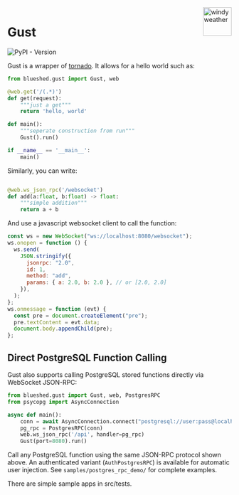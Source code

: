 <div style="float: right;">
<img src="https://s3.eu-west-1.amazonaws.com/blueshed.info/published/gust3.webp" width="64" title="windy weather">
</div>

# Gust

![PyPI - Version](https://img.shields.io/pypi/v/blueshed-gust?pypiBaseUrl=https%3A%2F%2Fpypi.org&style=social)

Gust is a wrapper of [tornado](https://www.tornadoweb.org/en/stable/). It allows for a hello world such as:

```python
from blueshed.gust import Gust, web

@web.get('/(.*)')
def get(request):
    """just a get"""
    return 'hello, world'

def main():
    """seperate construction from run"""
    Gust().run()

if __name__ == '__main__':
    main()
```

Similarly, you can write:

```python

@web.ws_json_rpc('/websocket')
def add(a:float, b:float) -> float:
    """simple addition"""
    return a + b

```

And use a javascript websocket client to call the function:

```javascript
const ws = new WebSocket("ws://localhost:8080/websocket");
ws.onopen = function () {
  ws.send(
    JSON.stringify({
      jsonrpc: "2.0",
      id: 1,
      method: "add",
      params: { a: 2.0, b: 2.0 }, // or [2.0, 2.0]
    }),
  );
};
ws.onmessage = function (evt) {
  const pre = document.createElement("pre");
  pre.textContent = evt.data;
  document.body.appendChild(pre);
};
```

## Direct PostgreSQL Function Calling

Gust also supports calling PostgreSQL stored functions directly via WebSocket JSON-RPC:

```python
from blueshed.gust import Gust, web, PostgresRPC
from psycopg import AsyncConnection

async def main():
    conn = await AsyncConnection.connect("postgresql://user:pass@localhost/mydb")
    pg_rpc = PostgresRPC(conn)
    web.ws_json_rpc('/api', handler=pg_rpc)
    Gust(port=8080).run()
```

Call any PostgreSQL function using the same JSON-RPC protocol shown above. An authenticated variant (`AuthPostgresRPC`) is available for automatic user injection. See `samples/postgres_rpc_demo/` for complete examples.

There are simple sample apps in src/tests.
